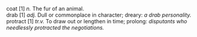 coat [1] _n._ The fur of an animal.  
drab [1] _adj._ Dull or commonplace in character; dreary: _a drab personality._  
protract [1] _tr.v._  To draw out or lengthen in time; prolong: _disputants who needlessly protracted the negotiations._  
